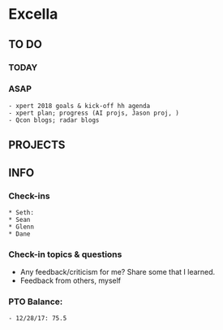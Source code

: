 # Excella

## TO DO

### TODAY

### ASAP

    - xpert 2018 goals & kick-off hh agenda
    - xpert plan; progress (AI projs, Jason proj, )
    - Qcon blogs; radar blogs

## PROJECTS

## INFO

### Check-ins

    * Seth: 
    * Sean
    * Glenn
    * Dane

### Check-in topics & questions

- Any feedback/criticism for me? Share some that I learned.
- Feedback from others, myself

### PTO Balance:

    - 12/28/17: 75.5
